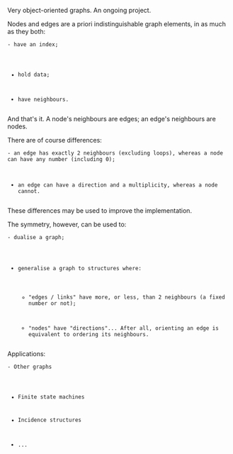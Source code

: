 <p>Very object-oriented graphs. An ongoing project.</p>
<p>Nodes and edges are a priori indistinguishable graph elements, in as much as they both:</p>
<pre><code>- have an index;

- hold data;

- have neighbours.
</code></pre>
<p>And that's it. A node's neighbours are edges; an edge's neighbours are nodes.</p>
<p>There are of course differences:</p>
<pre><code>- an edge has exactly 2 neighbours (excluding loops), whereas a node can have any number (including 0);

- an edge can have a direction and a multiplicity, whereas a node cannot.
</code></pre>
<p>These differences may be used to improve the implementation.</p>
<p>The symmetry, however, can be used to:</p>
<pre><code>- dualise a graph;

- generalise a graph to structures where:

    - "edges / links" have more, or less, than 2 neighbours (a fixed number or not);

    - "nodes" have "directions"... After all, orienting an edge is equivalent to ordering its neighbours.
</code></pre>
<p>Applications:</p>
<pre><code>- Other graphs

- Finite state machines

- Incidence structures

- ...
</code></pre>
</article>
  </div>
